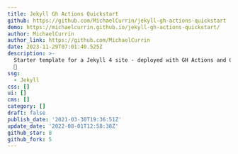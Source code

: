 ```yaml
---
title: Jekyll Gh Actions Quickstart
github: https://github.com/MichaelCurrin/jekyll-gh-actions-quickstart
demo: https://michaelcurrin.github.io/jekyll-gh-actions-quickstart/
author: MichaelCurrin
author_link: https://github.com/MichaelCurrin
date: 2023-11-29T07:01:40.525Z
description: >-
  Starter template for a Jekyll 4 site - deployed with GH Actions and GH Pages
  🧪
ssg:
  - Jekyll
css: []
ui: []
cms: []
category: []
draft: false
publish_date: '2021-03-30T19:36:51Z'
update_date: '2022-08-01T12:58:38Z'
github_star: 8
github_fork: 5
---
```

